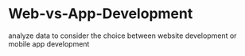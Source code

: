 # Web-vs-App-Development
analyze data to consider the choice between website development or mobile app development
